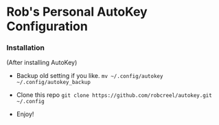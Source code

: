 # Rob's Personal AutoKey Configuration

### Installation
(After installing AutoKey)

* Backup old setting if you like.
`mv ~/.config/autokey ~/.config/autokey_backup`

* Clone this repo
`git clone https://github.com/robcreel/autokey.git ~/.config`

* Enjoy!